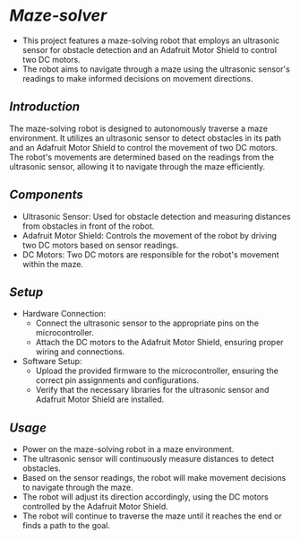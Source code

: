 # *Maze-solver* 
 -  This project features a maze-solving robot that employs an ultrasonic sensor for obstacle detection and an Adafruit Motor Shield to control two DC motors.
 -  The robot aims to navigate through a maze using the ultrasonic sensor's readings to make informed decisions on movement directions.
## *Introduction*
The maze-solving robot is designed to autonomously traverse a maze environment. It utilizes an ultrasonic sensor to detect obstacles in its path and an Adafruit Motor Shield to control the movement of two DC motors. The robot's movements are determined based on the readings from the ultrasonic sensor, allowing it to navigate through the maze efficiently.
## *Components*
- Ultrasonic Sensor: Used for obstacle detection and measuring distances from obstacles in front of the robot.
- Adafruit Motor Shield: Controls the movement of the robot by driving two DC motors based on sensor readings.
- DC Motors: Two DC motors are responsible for the robot's movement within the maze.
## *Setup*
- Hardware Connection:
  - Connect the ultrasonic sensor to the appropriate pins on the microcontroller.
  - Attach the DC motors to the Adafruit Motor Shield, ensuring proper wiring and connections.
- Software Setup:
  - Upload the provided firmware to the microcontroller, ensuring the correct pin assignments and configurations.
  - Verify that the necessary libraries for the ultrasonic sensor and Adafruit Motor Shield are installed.
## *Usage*
- Power on the maze-solving robot in a maze environment.
- The ultrasonic sensor will continuously measure distances to detect obstacles.
- Based on the sensor readings, the robot will make movement decisions to navigate through the maze.
- The robot will adjust its direction accordingly, using the DC motors controlled by the Adafruit Motor Shield.
- The robot will continue to traverse the maze until it reaches the end or finds a path to the goal.
